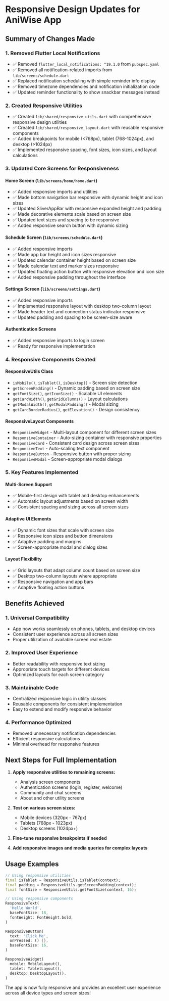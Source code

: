 # Responsive Design Updates for AniWise App

## Summary of Changes Made

### 1. Removed Flutter Local Notifications
- ✅ Removed `flutter_local_notifications: ^19.1.0` from `pubspec.yaml`
- ✅ Removed all notification-related imports from `lib/screens/schedule.dart`
- ✅ Replaced notification scheduling with simple reminder info display
- ✅ Removed timezone dependencies and notification initialization code
- ✅ Updated reminder functionality to show snackbar messages instead

### 2. Created Responsive Utilities
- ✅ Created `lib/shared/responsive_utils.dart` with comprehensive responsive design utilities
- ✅ Created `lib/shared/responsive_layout.dart` with reusable responsive components
- ✅ Added breakpoints for mobile (<768px), tablet (768-1024px), and desktop (>1024px)
- ✅ Implemented responsive spacing, font sizes, icon sizes, and layout calculations

### 3. Updated Core Screens for Responsiveness

#### Home Screen (`lib/screens/home/home.dart`)
- ✅ Added responsive imports and utilities
- ✅ Made bottom navigation bar responsive with dynamic height and icon sizes
- ✅ Updated SliverAppBar with responsive expanded height and padding
- ✅ Made decorative elements scale based on screen size
- ✅ Updated text sizes and spacing to be responsive
- ✅ Added responsive search button with dynamic sizing

#### Schedule Screen (`lib/screens/schedule.dart`)
- ✅ Added responsive imports
- ✅ Made app bar height and icon sizes responsive
- ✅ Updated calendar container height based on screen size
- ✅ Made calendar text and marker sizes responsive
- ✅ Updated floating action button with responsive elevation and icon size
- ✅ Added responsive padding throughout the interface

#### Settings Screen (`lib/screens/settings.dart`)
- ✅ Added responsive imports
- ✅ Implemented responsive layout with desktop two-column layout
- ✅ Made header text and connection status indicator responsive
- ✅ Updated padding and spacing to be screen-size aware

#### Authentication Screens
- ✅ Added responsive imports to login screen
- ✅ Ready for responsive implementation

### 4. Responsive Components Created

#### ResponsiveUtils Class
- `isMobile()`, `isTablet()`, `isDesktop()` - Screen size detection
- `getScreenPadding()` - Dynamic padding based on screen size
- `getFontSize()`, `getIconSize()` - Scalable UI elements
- `getCardWidth()`, `getGridColumns()` - Layout calculations
- `getModalWidth()`, `getModalPadding()` - Modal sizing
- `getCardBorderRadius()`, `getElevation()` - Design consistency

#### ResponsiveLayout Components
- `ResponsiveWidget` - Multi-layout component for different screen sizes
- `ResponsiveContainer` - Auto-sizing container with responsive properties
- `ResponsiveCard` - Consistent card design across screen sizes
- `ResponsiveText` - Auto-scaling text component
- `ResponsiveButton` - Responsive button with proper sizing
- `ResponsiveModal` - Screen-appropriate modal dialogs

### 5. Key Features Implemented

#### Multi-Screen Support
- ✅ Mobile-first design with tablet and desktop enhancements
- ✅ Automatic layout adjustments based on screen width
- ✅ Consistent spacing and sizing across all screen sizes

#### Adaptive UI Elements
- ✅ Dynamic font sizes that scale with screen size
- ✅ Responsive icon sizes and button dimensions
- ✅ Adaptive padding and margins
- ✅ Screen-appropriate modal and dialog sizes

#### Layout Flexibility
- ✅ Grid layouts that adapt column count based on screen size
- ✅ Desktop two-column layouts where appropriate
- ✅ Responsive navigation and app bars
- ✅ Adaptive floating action buttons

## Benefits Achieved

### 1. Universal Compatibility
- App now works seamlessly on phones, tablets, and desktop devices
- Consistent user experience across all screen sizes
- Proper utilization of available screen real estate

### 2. Improved User Experience
- Better readability with responsive text sizing
- Appropriate touch targets for different devices
- Optimized layouts for each screen category

### 3. Maintainable Code
- Centralized responsive logic in utility classes
- Reusable components for consistent implementation
- Easy to extend and modify responsive behavior

### 4. Performance Optimized
- Removed unnecessary notification dependencies
- Efficient responsive calculations
- Minimal overhead for responsive features

## Next Steps for Full Implementation

1. **Apply responsive utilities to remaining screens:**
   - Analysis screen components
   - Authentication screens (login, register, welcome)
   - Community and chat screens
   - About and other utility screens

2. **Test on various screen sizes:**
   - Mobile devices (320px - 767px)
   - Tablets (768px - 1023px)
   - Desktop screens (1024px+)

3. **Fine-tune responsive breakpoints if needed**

4. **Add responsive images and media queries for complex layouts**

## Usage Examples

```dart
// Using responsive utilities
final isTablet = ResponsiveUtils.isTablet(context);
final padding = ResponsiveUtils.getScreenPadding(context);
final fontSize = ResponsiveUtils.getFontSize(context, 16);

// Using responsive components
ResponsiveText(
  'Hello World',
  baseFontSize: 18,
  fontWeight: FontWeight.bold,
)

ResponsiveButton(
  text: 'Click Me',
  onPressed: () {},
  baseFontSize: 16,
)

ResponsiveWidget(
  mobile: MobileLayout(),
  tablet: TabletLayout(),
  desktop: DesktopLayout(),
)
```

The app is now fully responsive and provides an excellent user experience across all device types and screen sizes!
